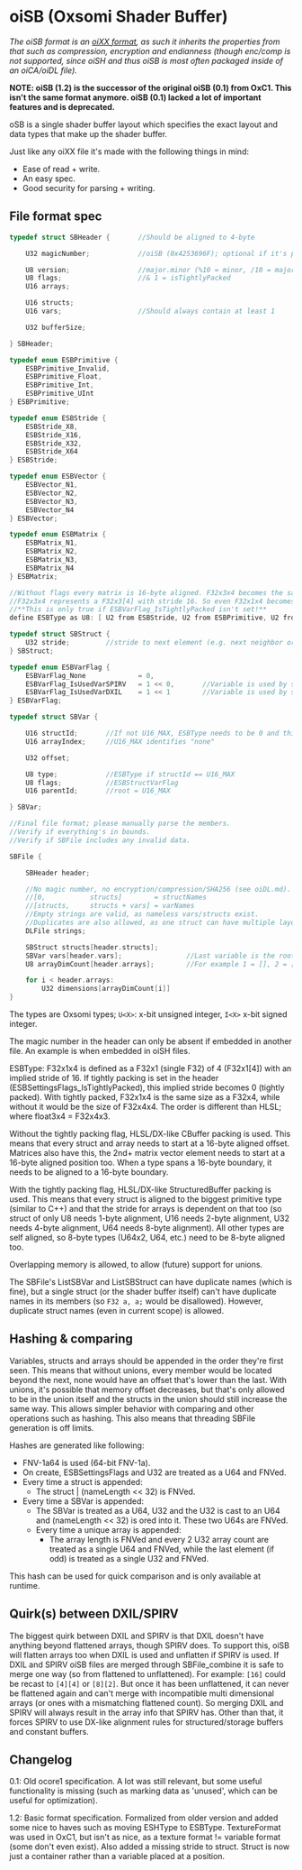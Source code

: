 # oiSB (Oxsomi Shader Buffer)

*The oiSB format is an [oiXX format](oiXX.md), as such it inherits the properties from that such as compression, encryption and endianness (though enc/comp is not supported, since oiSH and thus oiSB is most often packaged inside of an oiCA/oiDL file).*

**NOTE: oiSB (1.2) is the successor of the original oiSB (0.1) from OxC1. This isn't the same format anymore. oiSB (0.1) lacked a lot of important features and is deprecated.**

oSB is a single shader buffer layout which specifies the exact layout and data types that make up the shader buffer.

Just like any oiXX file it's made with the following things in mind:

- Ease of read + write.
- An easy spec.
- Good security for parsing + writing.

## File format spec

```c
typedef struct SBHeader {		//Should be aligned to 4-byte

	U32 magicNumber;			//oiSB (0x4253696F); optional if it's part of an oiSH.

	U8 version;					//major.minor (%10 = minor, /10 = major (+1 to get real major)) at least 1
    U8 flags;					//& 1 = isTightlyPacked
    U16 arrays;

    U16 structs;
    U16 vars;					//Should always contain at least 1

    U32 bufferSize;

} SBHeader;

typedef enum ESBPrimitive {
  	ESBPrimitive_Invalid,
    ESBPrimitive_Float,
  	ESBPrimitive_Int,
  	ESBPrimitive_UInt
} ESBPrimitive;

typedef enum ESBStride {
    ESBStride_X8,
    ESBStride_X16,
    ESBStride_X32,
    ESBStride_X64
} ESBStride;

typedef enum ESBVector {
    ESBVector_N1,
    ESBVector_N2,
    ESBVector_N3,
    ESBVector_N4
} ESBVector;

typedef enum ESBMatrix {
    ESBMatrix_N1,
    ESBMatrix_N2,
    ESBMatrix_N3,
    ESBMatrix_N4
} ESBMatrix;

//Without flags every matrix is 16-byte aligned. F32x3x4 becomes the same size as F32x4x4 with unused bytes.
//F32x3x4 represents a F32x3[4] with stride 16. So even F32x1x4 becomes the same size as F32x4x4.
//**This is only true if ESBVarFlag_IsTightlyPacked isn't set!**
define ESBType as U8: [ U2 from ESBStride, U2 from ESBPrimitive, U2 from ESBVector, U2 from ESBMatrix ]

typedef struct SBStruct {
    U32 stride;			//stride to next element (e.g. next neighbor or next array entry)
} SBStruct;

typedef enum ESBVarFlag {
    ESBVarFlag_None				= 0,
    ESBVarFlag_IsUsedVarSPIRV	= 1 << 0,		//Variable is used by shader (SPIRV)
    ESBVarFlag_IsUsedVarDXIL	= 1 << 1		//Variable is used by shader (DXIL)
} ESBVarFlag;

typedef struct SBVar {

    U16 structId;		//If not U16_MAX, ESBType needs to be 0 and this should be a valid struct
    U16 arrayIndex;		//U16_MAX identifies "none"

    U32 offset;

    U8 type;			//ESBType if structId == U16_MAX
    U8 flags;			//ESBStructVarFlag
    U16 parentId;		//root = U16_MAX

} SBVar;

//Final file format; please manually parse the members.
//Verify if everything's in bounds.
//Verify if SBFile includes any invalid data.

SBFile {

    SBHeader header;

    //No magic number, no encryption/compression/SHA256 (see oiDL.md).
    //[0, 			structs]  		= structNames
    //[structs, 	structs + vars] = varNames
    //Empty strings are valid, as nameless vars/structs exist.
    //Duplicates are also allowed, as one struct can have multiple layouts.
    DLFile strings;

    SBStruct structs[header.structs];
    SBVar vars[header.vars];				//Last variable is the root
    U8 arrayDimCount[header.arrays];		//For example 1 = [], 2 = [][], etc.

    for i < header.arrays:
    	U32 dimensions[arrayDimCount[i]]
}
```

The types are Oxsomi types; `U<X>`: x-bit unsigned integer, `I<X>` x-bit signed integer.

The magic number in the header can only be absent if embedded in another file. An example is when embedded in oiSH files.

ESBType: F32x1x4 is defined as a F32x1 (single F32) of 4 (F32x1[4]) with an implied stride of 16. If tightly packing is set in the header (ESBSettingsFlags_IsTightlyPacked), this implied stride becomes 0 (tightly packed). With tightly packed, F32x1x4 is the same size as a F32x4, while without it would be the size of F32x4x4. The order is different than HLSL; where float3x4 = F32x4x3.

Without the tightly packing flag, HLSL/DX-like CBuffer packing is used. This means that every struct and array needs to start at a 16-byte aligned offset. Matrices also have this, the 2nd+ matrix vector element needs to start at a 16-byte aligned position too. When a type spans a 16-byte boundary, it needs to be aligned to a 16-byte boundary.

With the tightly packing flag, HLSL/DX-like StructuredBuffer packing is used. This means that every struct is aligned to the biggest primitive type (similar to C++) and that the stride for arrays is dependent on that too (so struct of only U8 needs 1-byte alignment, U16 needs 2-byte alignment, U32 needs 4-byte alignment, U64 needs 8-byte alignment). All other types are self aligned, so 8-byte types (U64x2, U64, etc.) need to be 8-byte aligned too.

Overlapping memory is allowed, to allow (future) support for unions.

The SBFile's ListSBVar and ListSBStruct can have duplicate names (which is fine), but a single struct (or the shader buffer itself) can't have duplicate names in its members (so `F32 a, a;` would be disallowed). However, duplicate struct names (even in current scope) is allowed.

## Hashing & comparing

Variables, structs and arrays should be appended in the order they're first seen. This means that without unions, every member would be located beyond the next, none would have an offset that's lower than the last. With unions, it's possible that memory offset decreases, but that's only allowed to be in the union itself and the structs in the union should still increase the same way. This allows simpler behavior with comparing and other operations such as hashing. This also means that threading SBFile generation is off limits.

Hashes are generated like following:

- FNV-1a64 is used (64-bit FNV-1a).
- On create, ESBSettingsFlags and U32 are treated as a U64 and FNVed.
- Every time a struct is appended:
  - The struct | (nameLength << 32) is FNVed.
- Every time a SBVar is appended:
  - The SBVar is treated as a U64, U32 and the U32 is cast to an U64 and (nameLength << 32) is ored into it. These two U64s are FNVed.
  - Every time a unique array is appended:
    - The array length is FNVed and every 2 U32 array count are treated as a single U64 and FNVed, while the last element (if odd) is treated as a single U32 and FNVed.

This hash can be used for quick comparison and is only available at runtime.

## Quirk(s) between DXIL/SPIRV

The biggest quirk between DXIL and SPIRV is that DXIL doesn't have anything beyond flattened arrays, though SPIRV does. To support this, oiSB will flatten arrays too when DXIL is used and unflatten if SPIRV is used. If DXIL and SPIRV oiSB files are merged through SBFile_combine it is safe to merge one way (so from flattened to unflattened). For example: `[16]` could be recast to `[4][4]` or `[8][2]`. But once it has been unflattened, it can never be flattened again and can't merge with incompatible multi dimensional arrays (or ones with a mismatching flattened count). So merging DXIL and SPIRV will always result in the array info that SPIRV has. Other than that, it forces SPIRV to use DX-like alignment rules for structured/storage buffers and constant buffers.

## Changelog

0.1: Old ocore1 specification. A lot was still relevant, but some useful functionality is missing (such as marking data as 'unused', which can be useful for optimization).

1.2: Basic format specification. Formalized from older version and added some nice to haves such as moving ESHType to ESBType. TextureFormat was used in OxC1, but isn't as nice, as a texture format != variable format (some don't even exist). Also added a missing stride to struct. Struct is now just a container rather than a variable placed at a position.

